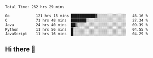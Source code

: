 <!--START_SECTION:waka-->

```txt
Total Time: 262 hrs 29 mins

Go            121 hrs 15 mins ███████████▓░░░░░░░░░░░░░   46.16 %
C             71 hrs 48 mins  ███████░░░░░░░░░░░░░░░░░░   27.34 %
Java          24 hrs 40 mins  ██▒░░░░░░░░░░░░░░░░░░░░░░   09.39 %
Python        11 hrs 56 mins  █░░░░░░░░░░░░░░░░░░░░░░░░   04.55 %
JavaScript    11 hrs 16 mins  █░░░░░░░░░░░░░░░░░░░░░░░░   04.29 %
```

<!--END_SECTION:waka-->

## Hi there 👋

<!--
**prorok210/prorok210** is a ✨ _special_ ✨ repository because its `README.md` (this file) appears on your GitHub profile.

Here are some ideas to get you started:

- 🔭 I’m currently working on ...
- 🌱 I’m currently learning ...
- 👯 I’m looking to collaborate on ...
- 🤔 I’m looking for help with ...
- 💬 Ask me about ...
- 📫 How to reach me: ...
- 😄 Pronouns: ...
- ⚡ Fun fact: ...
-->
